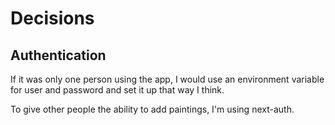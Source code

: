 # Decisions

## Authentication

If it was only one person using the app, I would use an environment variable for user and password and set it up that way I think.

To give other people the ability to add paintings, I'm using next-auth.

